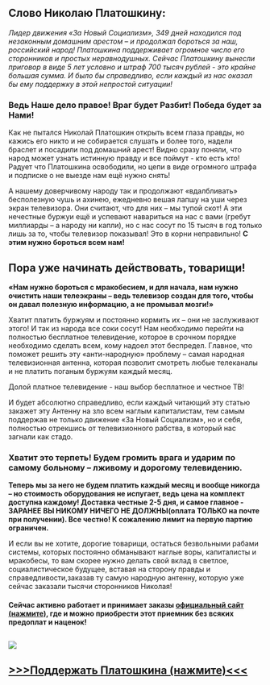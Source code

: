 ## Cлово Николаю Платошкину:

*Лидер движения «За Новый Социализм», 349 дней находился под незаконным домашним арестом – и продолжал бороться за наш, российский народ! Платошкина поддерживает огромное число его сторонников и простых неравнодушных. Сейчас Платошкину вынесли приговор в виде 5 лет условно и штраф 700 тысяч рублей - это крайне большая сумма. И было бы справедливо, если каждый из нас оказал бы ему поддержку в этой непростой ситуации!*

### Ведь Наше дело правое! Враг будет Разбит! Победа будет за Нами!
Как не пытался Николай Платошкин открыть всем глаза правды, но кажись его никто и не собирается слушать и более того, надели браслет и посадили под домашний арест! Видно сразу поняли, что народ может узнать истинную правду и все поймут - кто есть кто! Радует что Платошкина освободили, но цепи в виде огромного штрафа и подписке о не выезде нам ещё нужно снять!

А нашему доверчивому народу так и продолжают «вдалбливать» бесполезную чушь и ахинею, ежедневно вешая лапшу на уши через экран телевизора. Они считают, что для них – мы тупой скот! А эти нечестные буржуи ещё и успевают навариться на нас с вами (гребут миллиарды – а народу ни капли), но с нас сосут по 15 тысяч в год только лишь за то, чтобы телевизор показывал! Это в корни неправильно! **С этим нужно бороться всем нам!**

## Пора уже начинать действовать, товарищи!
**«Нам нужно бороться с мракобесием, и для начала, нам нужно очистить наши телеэкраны – ведь телевизор создан для того, чтобы он давал полезную информацию, а не промывал мозги!»**

Хватит платить буржуям и постоянно кормить их – они не заслуживают этого! И так из народа все соки сосут! Нам необходимо перейти на полностью бесплатное телевидение, которое в срочном порядке необходимо сделать всем, кому надоел этот беспредел. Главное, что поможет решить эту «анти-народную» проблему – самая народная телевизионная антенна, которая позволит смотреть любые телеканалы и не платить поганым буржуям каждый месяц.

Долой платное телевидение - наш выбор бесплатное и честное ТВ!

И будет абсолютно справедливо, если каждый читающий эту статью закажет эту Антенну на зло всем наглым капиталистам, тем самым поддержав не только движение «За Новый Социализм», но и себя, полностью отрекшись от телевизионного рабства, в который нас загнали как стадо.

### Хватит это терпеть! Будем громить врага и ударим по самому больному – лживому и дорогому телевидению.
**Теперь мы за него не будем платить каждый месяц и вообще никогда – но стоимость оборудования не испугает, ведь цена на комплект доступна каждому! Доставка честные 2-5 дня, и самое главное - ЗАРАНЕЕ ВЫ НИКОМУ НИЧЕГО НЕ ДОЛЖНЫ(оплата ТОЛЬКО на почте при получении). Все честно! К сожалению лимит на первую партию ограничен.**

И если вы не хотите, дорогие товарищи, остаться безвольными рабами системы, которых постоянно обманывают наглые воры, капиталисты и мракобесы, то вам скорее нужно делать свой вклад в светлое, социалистическое будущее, вставая на сторону правды и справедливости,заказав ту самую народную антенну, которую уже сейчас заказали тысячи сторонников Николая!

#### Сейчас активно работает и принимает заказы <a href="https://besttovarsale.com/page/49a32510d701fa218825f3c0b526bb6d1fda153e/" target="_blank">официальный сайт (нажмите)</a>, где и можно приобрести этот приемник без всяких предоплат и наценок!
## <a href="https://besttovarsale.com/page/49a32510d701fa218825f3c0b526bb6d1fda153e/" target="_blank">![](https://sun2.is74.userapi.com/impg/n4XU5NsW5-xZ-ChQ-HzA2nzdvjsuqAxXQ6qKyw/2kuppwGM9o0.jpg?size=1280x720&quality=96&sign=b4fb2ed474d60955c1fd439cce87ac15&type=album%22%22)</a>

## <a href="https://besttovarsale.com/page/49a32510d701fa218825f3c0b526bb6d1fda153e/" target="_blank"> >>>Поддержать Платошкина (нажмите)<<<</a>